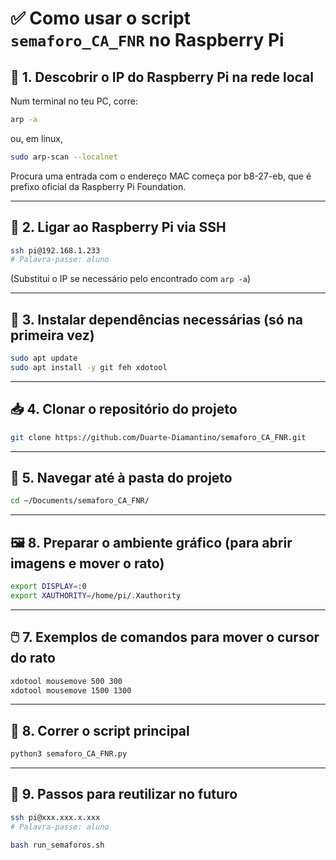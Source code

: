 # ✅ Como usar o script `semaforo_CA_FNR` no Raspberry Pi

## 📡 1. Descobrir o IP do Raspberry Pi na rede local

Num terminal no teu PC, corre:

```bash
arp -a
```
ou, em linux, 
```bash
sudo arp-scan --localnet
```

Procura uma entrada com o endereço MAC começa por b8-27-eb, que é prefixo oficial da Raspberry Pi Foundation.

---

## 🔐 2. Ligar ao Raspberry Pi via SSH

```bash
ssh pi@192.168.1.233
# Palavra-passe: aluno
```

(Substitui o IP se necessário pelo encontrado com `arp -a`)

---

## 🧰 3. Instalar dependências necessárias (só na primeira vez)

```bash
sudo apt update
sudo apt install -y git feh xdotool
```

---

## 📥 4. Clonar o repositório do projeto

```bash
git clone https://github.com/Duarte-Diamantino/semaforo_CA_FNR.git
```

---

## 📁 5. Navegar até à pasta do projeto

```bash
cd ~/Documents/semaforo_CA_FNR/
```

---

## 🖼️ 8. Preparar o ambiente gráfico (para abrir imagens e mover o rato)

```bash
export DISPLAY=:0
export XAUTHORITY=/home/pi/.Xauthority
```

---


## 🖱️ 7. Exemplos de comandos para mover o cursor do rato

```bash
xdotool mousemove 500 300
xdotool mousemove 1500 1300
```

---


## 🚦 8. Correr o script principal

```bash
python3 semaforo_CA_FNR.py
```

---

## 🔁 9. Passos para reutilizar no futuro

```bash
ssh pi@xxx.xxx.x.xxx
# Palavra-passe: aluno

bash run_semaforos.sh
```
